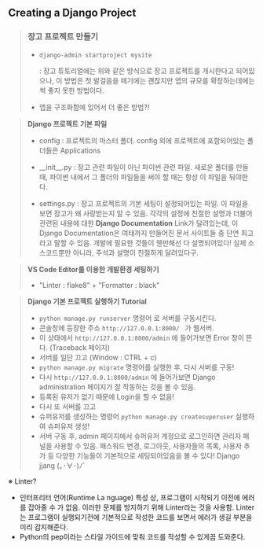 ## Creating a Django Project

> ### 장고 프로젝트 만들기
>
> - ```
>   django-admin startproject mysite
>   ```
>
>   : 장고 튜토리얼에는 위와 같은 방식으로 장고 프로젝트를 개시한다고 되어있으나, 이 방법은 첫 발걸음을 떼기에는 괜찮지만 앱의 규모를 확장하는데에는 썩 좋지 못한 방법이다.
>
> - 앱을 구조화함에 있어서 더 좋은 방법?!



> **Django 프로젝트 기본 파일**
>
> - config : 프로젝트의 마스터 폴더. config 외에 프로젝트에 포함되어있는 폴더들은 Applications
>
> - _\_init\_\_.py : 장고 관련 파일이 아닌 파이썬 관련 파일. 새로운 폴더를 만들 때, 파이썬 내에서 그 폴더의 파일들을 써야 할 때는 항상 이 파일을 둬야한다.
> - settings.py : 장고 프로젝트의 기본 세팅이 설정되어있는 파일. 이 파일을 보면 장고가 왜 사랑받는지 알 수 있음. 각각의 설정에 친절한 설명과 더불어 관련된 내용에 대한 **Django Documentation** Link가 달려있는데, 이 Django Documentation은 여태까지 만들어진 문서 사이트들 중 단연 최고라고 말할 수 있음. 개발에 필요한 것들이 웬만해선 다 설명되어있다! 실제 소스코드뿐만 아니라, 주석과 설명이 친절하게 달려있다구.

> **VS Code Editor를 이용한 개발환경 세팅하기**
>
> - "Linter : flake8" + "Formatter : black"

> **Django 기본 프로젝트 실행하기 Tutorial**
>
> - `python manage.py runserver` 명령어 로 서버를 구동시킨다.
> - 콘솔창에 등장한 주소 `http://127.0.0.1:8000/ ` 가 웹서버.
> - 이 상태에서 `http://127.0.0.1:8000/admin` 에 들어가보면 Error 창이 뜬다. (Traceback 페이지)
> - 서버를 일단 끄고 (Window : CTRL + c)
> - `python manage.py migrate` 명령어를 실행한 후, 다시 서버를 구동!
> - 다시 `http://127.0.0.1:8000/admin` 에 들어가보면 Django administration 페이지가 잘 작동하는 것을 볼 수 있음.
> - 등록된 유저가 없기 때문에 Login을 할 수 없음!
> - 다시 또 서버를 끄고
> - 슈퍼유저를 생성하는 명령어 `python manage.py createsuperuser` 실행하여 슈퍼유저 생성!
> - 서버 구동 후, admin 페이지에서 슈퍼유저 계정으로 로그인하면 관리자 패널을 사용할 수 있음. 패스워드 변경, 로그아웃, 사용자들의 목록, 사용자 추가 등 다양한 기능들이 기본적으로 세팅되어있음을 볼 수 있다! Django jjang (｡･∀･)ﾉﾞ

※ Linter?

- 인터프리터 언어(Runtime La nguage) 특성 상, 프로그램이 시작되기 이전에 에러를 잡아줄 수 가 없음. 이러한 문제를 방지하기 위해 Linter라는 것을 사용함. Linter는 프로그램이 실행되기전에 기본적으로 작성한 코드를 보면서 에러가 생길 부분을 미리 감지해준다.
- Python의 pep이라는 스타일 가이드에 맞춰 코드를 작성할 수 있게끔 도와준다.